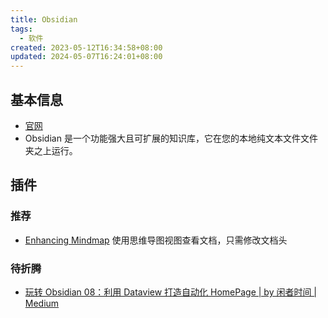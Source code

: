 ```yaml
---
title: Obsidian
tags:
  - 软件
created: 2023-05-12T16:34:58+08:00
updated: 2024-05-07T16:24:01+08:00
---
```


## 基本信息

- [官网](https://obsidian.md/)
- Obsidian 是一个功能强大且可扩展的知识库，它在您的本地纯文本文件文件夹之上运行。

## 插件

### 推荐

- [Enhancing Mindmap](https://github.com/MarkMindCkm/obsidian-enhancing-mindmap) 使用思维导图视图查看文档，只需修改文档头

### 待折腾

- [玩转 Obsidian 08：利用 Dataview 打造自动化 HomePage | by 闲者时间 | Medium](https://xianzheshijian.medium.com/%E7%8E%A9%E8%BD%AC-obsidian-08-%E5%88%A9%E7%94%A8-dataview-%E6%89%93%E9%80%A0%E8%87%AA%E5%8A%A8%E5%8C%96-homepage-821ffaeb1348)
